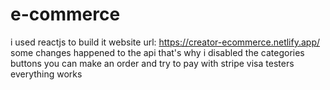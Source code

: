 # e-commerce
i used reactjs to build it
website url: https://creator-ecommerce.netlify.app/
some changes happened to the api that's why i disabled the categories buttons
you can make an order and try to pay with stripe visa testers
everything works
